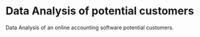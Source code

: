 # Data Analysis of potential customers
Data Analysis of an online accounting software potential customers.
